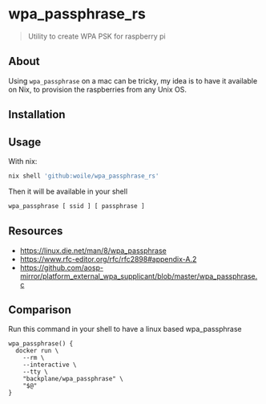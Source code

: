 # wpa_passphrase_rs

> Utility to create WPA PSK for raspberry pi

## About

Using `wpa_passphrase` on a mac can be tricky, my idea is to have it available on Nix,
to provision the raspberries from any Unix OS.

## Installation

## Usage

With nix:
```sh
nix shell 'github:woile/wpa_passphrase_rs'
```

Then it will be available in your shell

```sh
wpa_passphrase [ ssid ] [ passphrase ]
```

## Resources

- https://linux.die.net/man/8/wpa_passphrase
- https://www.rfc-editor.org/rfc/rfc2898#appendix-A.2
- https://github.com/aosp-mirror/platform_external_wpa_supplicant/blob/master/wpa_passphrase.c

## Comparison

Run this command in your shell to have a linux based wpa_passphrase

```
wpa_passphrase() {
  docker run \
    --rm \
    --interactive \
    --tty \
    "backplane/wpa_passphrase" \
    "$@"
}
```